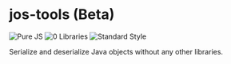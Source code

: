 # jos-tools (Beta)

![Pure JS](https://img.shields.io/badge/pure-JS-yellow.svg?style=for-the-badge)
![0 Libraries](https://img.shields.io/badge/libraries-0-brightgreen.svg?style=for-the-badge)
![Standard Style](https://img.shields.io/badge/style-standard-blue.svg?style=for-the-badge)

Serialize and deserialize Java objects without any other libraries.
